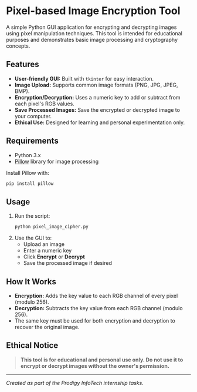# Pixel-based Image Encryption Tool

A simple Python GUI application for encrypting and decrypting images using pixel manipulation techniques. This tool is intended for educational purposes and demonstrates basic image processing and cryptography concepts.

## Features
- **User-friendly GUI:** Built with `tkinter` for easy interaction.
- **Image Upload:** Supports common image formats (PNG, JPG, JPEG, BMP).
- **Encryption/Decryption:** Uses a numeric key to add or subtract from each pixel's RGB values.
- **Save Processed Images:** Save the encrypted or decrypted image to your computer.
- **Ethical Use:** Designed for learning and personal experimentation only.

## Requirements
- Python 3.x
- [Pillow](https://python-pillow.org/) library for image processing

Install Pillow with:
```bash
pip install pillow
```

## Usage
1. Run the script:
    ```bash
    python pixel_image_cipher.py
    ```
2. Use the GUI to:
    - Upload an image
    - Enter a numeric key
    - Click **Encrypt** or **Decrypt**
    - Save the processed image if desired

## How It Works
- **Encryption:** Adds the key value to each RGB channel of every pixel (modulo 256).
- **Decryption:** Subtracts the key value from each RGB channel (modulo 256).
- The same key must be used for both encryption and decryption to recover the original image.

## Ethical Notice
> **This tool is for educational and personal use only. Do not use it to encrypt or decrypt images without the owner's permission.**

---
*Created as part of the Prodigy InfoTech internship tasks.* 
